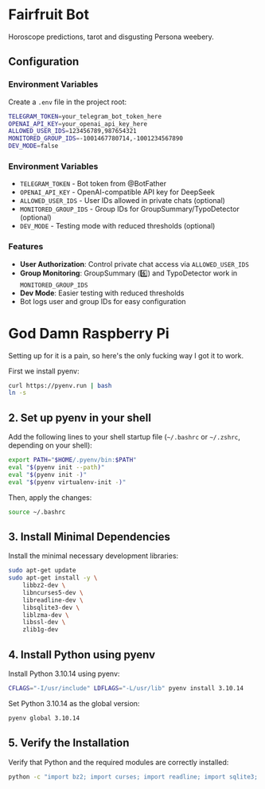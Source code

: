 # Fairfruit Bot

Horoscope predictions, tarot and disgusting Persona weebery.

## Configuration

### Environment Variables

Create a `.env` file in the project root:

```bash
TELEGRAM_TOKEN=your_telegram_bot_token_here
OPENAI_API_KEY=your_openai_api_key_here
ALLOWED_USER_IDS=123456789,987654321
MONITORED_GROUP_IDS=-1001467780714,-1001234567890
DEV_MODE=false
```

### Environment Variables

- `TELEGRAM_TOKEN` - Bot token from @BotFather
- `OPENAI_API_KEY` - OpenAI-compatible API key for DeepSeek  
- `ALLOWED_USER_IDS` - User IDs allowed in private chats (optional)
- `MONITORED_GROUP_IDS` - Group IDs for GroupSummary/TypoDetector (optional)
- `DEV_MODE` - Testing mode with reduced thresholds (optional)

### Features

- **User Authorization**: Control private chat access via `ALLOWED_USER_IDS`
- **Group Monitoring**: GroupSummary (6️⃣) and TypoDetector work in `MONITORED_GROUP_IDS`
- **Dev Mode**: Easier testing with reduced thresholds
- Bot logs user and group IDs for easy configuration

# God Damn Raspberry Pi

Setting up for it is a pain, so here's the only fucking way I got it to work.

First we install pyenv:

```bash
curl https://pyenv.run | bash
ln -s 
```

## 2. Set up pyenv in your shell

Add the following lines to your shell startup file (`~/.bashrc` or `~/.zshrc`, depending on your shell):

```bash
export PATH="$HOME/.pyenv/bin:$PATH"
eval "$(pyenv init --path)"
eval "$(pyenv init -)"
eval "$(pyenv virtualenv-init -)"
```

Then, apply the changes:

```bash
source ~/.bashrc
```

## 3. Install Minimal Dependencies

Install the minimal necessary development libraries:

```bash
sudo apt-get update
sudo apt-get install -y \
    libbz2-dev \
    libncurses5-dev \
    libreadline-dev \
    libsqlite3-dev \
    liblzma-dev \
    libssl-dev \
    zlib1g-dev
```

## 4. Install Python using pyenv

Install Python 3.10.14 using pyenv:

```bash
CFLAGS="-I/usr/include" LDFLAGS="-L/usr/lib" pyenv install 3.10.14
```

Set Python 3.10.14 as the global version:

```bash
pyenv global 3.10.14
```

## 5. Verify the Installation

Verify that Python and the required modules are correctly installed:

```bash
python -c "import bz2; import curses; import readline; import sqlite3; import lzma; print('All modules imported successfully')"
```
